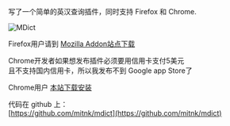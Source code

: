 写了一个简单的英汉查询插件，同时支持 Firefox 和 Chrome.

![MDict](https://static-ssl-cdn.addons.mozilla.net/img/uploads/previews/full/73/73263.png)

Firefox用户请到 [Mozilla Addon站点下载](https://addons.mozilla.org/en-US/firefox/addon/mdict/)

Chrome开发者如果想发布插件必须要用信用卡支付5美元  
且不支持国内信用卡，所以我发布不到 Google app Store了  

Chrome用户 [本站下载安装](http://mitnk.com/site_media/mdict_0.9.0.crx)

代码在 github 上：  
[https://github.com/mitnk/mdict](https://github.com/mitnk/mdict)